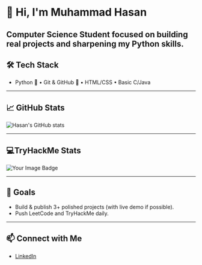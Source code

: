 # 👋 Hi, I'm Muhammad Hasan

**Computer Science Student** focused on building real projects and sharpening my Python skills. 
--- 

## 🛠 Tech Stack
- Python 🐍 • Git & GitHub 🔧 • HTML/CSS • Basic C/Java
  
---

## 📈 GitHub Stats
![Hasan's GitHub stats](https://github-readme-stats.vercel.app/api?username=mo8047&show_icons=true&theme=radical)

---

## 💻TryHackMe Stats
<img src="https://tryhackme-badges.s3.amazonaws.com/mo8047.png" alt="Your Image Badge" />


---

## 🎯 Goals
- Build & publish 3+ polished projects (with live demo if possible).
- Push LeetCode and TryHackMe daily. 

---

## 📫 Connect with Me
- [LinkedIn](https://www.linkedin.com/in/muhammad-hasan-al-wahaily-a9199231b)
